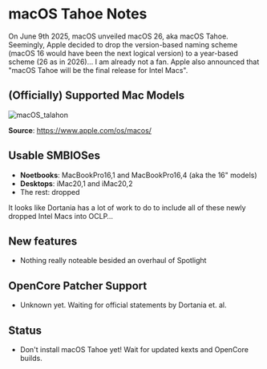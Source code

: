 # macOS Tahoe Notes

On June 9th 2025, macOS unveiled macOS 26, aka macOS Tahoe. Seemingly, Apple decided to drop the version-based naming scheme (macOS 16 would have been the next logical version) to a year-based scheme (26 as in 2026)… I am already not a fan. Apple also announced that "macOS Tahoe will be the final release for Intel Macs".

## (Officially) Supported Mac Models 

![macOS_talahon](https://github.com/user-attachments/assets/2e3c53c7-4b33-4968-8505-e15247619004)

**Source**: https://www.apple.com/os/macos/

## Usable SMBIOSes

- **Noetbooks**: MacBookPro16,1 and MacBookPro16,4 (aka the 16" models)
- **Desktops**: iMac20,1 and iMac20,2
- The rest: dropped

It looks like Dortania has a lot of work to do to include all of these newly dropped Intel Macs into OCLP…

## New features

- Nothing really noteable besided an overhaul of Spotlight

## OpenCore Patcher Support

- Unknown yet. Waiting for official statements by Dortania et. al.

## Status

- Don't install macOS Tahoe yet! Wait for updated kexts and OpenCore builds.

